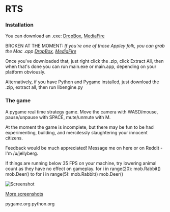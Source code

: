 RTS
===


### Installation

You can download an .exe: [DropBox](https://www.dropbox.com/s/3bm8x8i6uhnkyhs/Aedificus%201.0_win.zip),  [MediaFire](http://www.mediafire.com/download/s1c7fl8d8rnie25/Aedificus_1.0_win.zip)

BROKEN AT THE MOMENT: *If you're one of those Appley folk, you can grab the Mac .app [DropBox](https://www.dropbox.com/s/n3gxnz64xsyh0tk/Aedificus%201.0_mac.zip), [MediaFire](http://www.mediafire.com/download/c3891f0uqo06kou/Aedificus_1.0_mac.zip)*

Once you've downloaded that, just right click the .zip, click Extract All, then when that's done you can run main.exe or main.app, depending on your platform obviously.


Alternatively, if you have Python and Pygame installed, just download the .zip, extract all, then run libengine.py

### The game

A pygame real time strategy game. Move the camera with WASD/mouse, pause/unpause with SPACE, mute/unmute with M.

At the moment the game is incomplete, but there may be fun to be had experimenting, building, and mercilessly slaughtering your innocent citizens.

Feedback would be much appreciated! Message me on here or on Reddit - I'm /u/jellyberg.

If things are running below 35 FPS on your machine, try lowering animal count as they have no effect on gameplay.
		for i in range(20):
			mob.Rabbit()
			mob.Deer()
to
		for i in range(5):
			mob.Rabbit()
			mob.Deer()

![Screenshot](https://i.imgur.com/0tu0BE1.png)

[More screenshots](https://imgur.com/a/n2ktG#0)

pygame.org python.org
